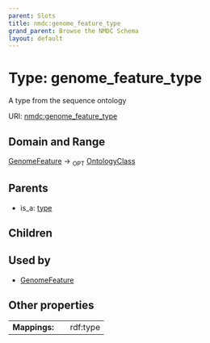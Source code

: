 ```yaml
---
parent: Slots
title: nmdc:genome_feature_type
grand_parent: Browse the NMDC Schema
layout: default
---
```


# Type: genome_feature_type


A type from the sequence ontology

URI: [nmdc:genome_feature_type](https://microbiomedata/meta/genome_feature_type)

## Domain and Range

[GenomeFeature](GenomeFeature.md) ->  <sub>OPT</sub> [OntologyClass](OntologyClass.md)

## Parents

 *  is_a: [type](type.md)

## Children


## Used by

 * [GenomeFeature](GenomeFeature.md)

## Other properties

|  |  |  |
| --- | --- | --- |
| **Mappings:** | | rdf:type |

